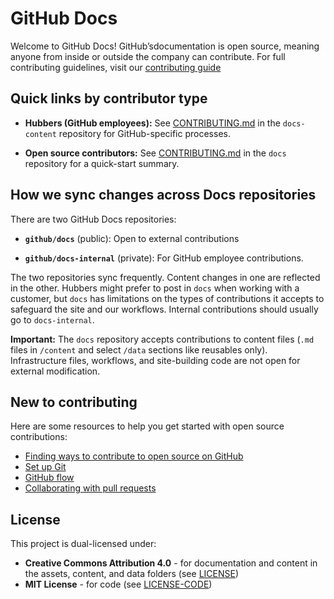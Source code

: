 # GitHub Docs <!-- omit in toc -->

Welcome to GitHub Docs! GitHub’sdocumentation is open source, meaning anyone from inside or outside the company can contribute. For full contributing guidelines, visit our [contributing guide](https://docs.github.com/en/contributing)

## Quick links by contributor type

* **Hubbers (GitHub employees):** See [CONTRIBUTING.md](https://github.com/github/docs-content/blob/main/CONTRIBUTING.md) in the `docs-content` repository for GitHub-specific processes.

* **Open source contributors:** See [CONTRIBUTING.md](https://github.com/github/docs/blob/main/.github/CONTRIBUTING.md) in the `docs` repository for a quick-start summary.

## How we sync changes across Docs repositories

There are two GitHub Docs repositories: 

- **`github/docs`** (public): Open to external contributions

- **`github/docs-internal`** (private): For GitHub employee contributions. 

The two repositories sync frequently. Content changes in one are reflected in the other.  Hubbers might prefer to post in `docs` when working with a customer, but `docs` has limitations on the types of contributions it accepts to safeguard the site and our workflows. Internal contributions should usually go to `docs-internal`.

**Important:** The `docs` repository accepts contributions to content files (`.md` files in `/content` and select `/data` sections like reusables only). Infrastructure files, workflows, and site-building code are not open for external modification.

## New to contributing

Here are some resources to help you get started with open source contributions:

* [Finding ways to contribute to open source on GitHub](https://docs.github.com/en/get-started/exploring-projects-on-github/finding-ways-to-contribute-to-open-source-on-github)
* [Set up Git](https://docs.github.com/en/get-started/git-basics/set-up-git)
* [GitHub flow](https://docs.github.com/en/get-started/using-github/github-flow)
* [Collaborating with pull requests](https://docs.github.com/en/github/collaborating-with-pull-requests)

## License

This project is dual-licensed under:

* **Creative Commons Attribution 4.0** - for documentation and content in the assets, content, and data folders (see [LICENSE](LICENSE))
* **MIT License** - for code (see [LICENSE-CODE](LICENSE-CODE))
